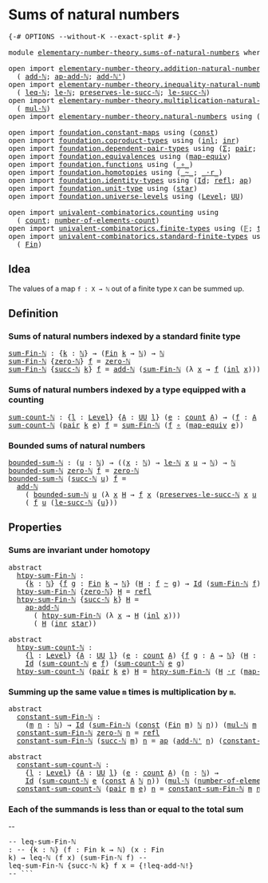 # Sums of natural numbers

<pre class="Agda"><a id="36" class="Symbol">{-#</a> <a id="40" class="Keyword">OPTIONS</a> <a id="48" class="Pragma">--without-K</a> <a id="60" class="Pragma">--exact-split</a> <a id="74" class="Symbol">#-}</a>

<a id="79" class="Keyword">module</a> <a id="86" href="elementary-number-theory.sums-of-natural-numbers.html" class="Module">elementary-number-theory.sums-of-natural-numbers</a> <a id="135" class="Keyword">where</a>

<a id="142" class="Keyword">open</a> <a id="147" class="Keyword">import</a> <a id="154" href="elementary-number-theory.addition-natural-numbers.html" class="Module">elementary-number-theory.addition-natural-numbers</a> <a id="204" class="Keyword">using</a>
  <a id="212" class="Symbol">(</a> <a id="214" href="elementary-number-theory.addition-natural-numbers.html#1160" class="Function">add-ℕ</a><a id="219" class="Symbol">;</a> <a id="221" href="elementary-number-theory.addition-natural-numbers.html#1276" class="Function">ap-add-ℕ</a><a id="229" class="Symbol">;</a> <a id="231" href="elementary-number-theory.addition-natural-numbers.html#1233" class="Function">add-ℕ&#39;</a><a id="237" class="Symbol">)</a>
<a id="239" class="Keyword">open</a> <a id="244" class="Keyword">import</a> <a id="251" href="elementary-number-theory.inequality-natural-numbers.html" class="Module">elementary-number-theory.inequality-natural-numbers</a> <a id="303" class="Keyword">using</a>
  <a id="311" class="Symbol">(</a> <a id="313" href="elementary-number-theory.inequality-natural-numbers.html#1646" class="Function">leq-ℕ</a><a id="318" class="Symbol">;</a> <a id="320" href="elementary-number-theory.inequality-natural-numbers.html#2066" class="Function">le-ℕ</a><a id="324" class="Symbol">;</a> <a id="326" href="elementary-number-theory.inequality-natural-numbers.html#11907" class="Function">preserves-le-succ-ℕ</a><a id="345" class="Symbol">;</a> <a id="347" href="elementary-number-theory.inequality-natural-numbers.html#14478" class="Function">le-succ-ℕ</a><a id="356" class="Symbol">)</a>
<a id="358" class="Keyword">open</a> <a id="363" class="Keyword">import</a> <a id="370" href="elementary-number-theory.multiplication-natural-numbers.html" class="Module">elementary-number-theory.multiplication-natural-numbers</a> <a id="426" class="Keyword">using</a>
  <a id="434" class="Symbol">(</a> <a id="436" href="elementary-number-theory.multiplication-natural-numbers.html#1354" class="Function">mul-ℕ</a><a id="441" class="Symbol">)</a>
<a id="443" class="Keyword">open</a> <a id="448" class="Keyword">import</a> <a id="455" href="elementary-number-theory.natural-numbers.html" class="Module">elementary-number-theory.natural-numbers</a> <a id="496" class="Keyword">using</a> <a id="502" class="Symbol">(</a><a id="503" href="elementary-number-theory.natural-numbers.html#1444" class="Datatype">ℕ</a><a id="504" class="Symbol">;</a> <a id="506" href="elementary-number-theory.natural-numbers.html#1465" class="InductiveConstructor">zero-ℕ</a><a id="512" class="Symbol">;</a> <a id="514" href="elementary-number-theory.natural-numbers.html#1478" class="InductiveConstructor">succ-ℕ</a><a id="520" class="Symbol">)</a>

<a id="523" class="Keyword">open</a> <a id="528" class="Keyword">import</a> <a id="535" href="foundation.constant-maps.html" class="Module">foundation.constant-maps</a> <a id="560" class="Keyword">using</a> <a id="566" class="Symbol">(</a><a id="567" href="foundation-core.constant-maps.html#203" class="Function">const</a><a id="572" class="Symbol">)</a>
<a id="574" class="Keyword">open</a> <a id="579" class="Keyword">import</a> <a id="586" href="foundation.coproduct-types.html" class="Module">foundation.coproduct-types</a> <a id="613" class="Keyword">using</a> <a id="619" class="Symbol">(</a><a id="620" href="foundation.coproduct-types.html#1239" class="InductiveConstructor">inl</a><a id="623" class="Symbol">;</a> <a id="625" href="foundation.coproduct-types.html#1262" class="InductiveConstructor">inr</a><a id="628" class="Symbol">)</a>
<a id="630" class="Keyword">open</a> <a id="635" class="Keyword">import</a> <a id="642" href="foundation.dependent-pair-types.html" class="Module">foundation.dependent-pair-types</a> <a id="674" class="Keyword">using</a> <a id="680" class="Symbol">(</a><a id="681" href="foundation-core.dependent-pair-types.html#502" class="Record">Σ</a><a id="682" class="Symbol">;</a> <a id="684" href="foundation-core.dependent-pair-types.html#575" class="InductiveConstructor">pair</a><a id="688" class="Symbol">;</a> <a id="690" href="foundation-core.dependent-pair-types.html#592" class="Field">pr1</a><a id="693" class="Symbol">;</a> <a id="695" href="foundation-core.dependent-pair-types.html#604" class="Field">pr2</a><a id="698" class="Symbol">)</a>
<a id="700" class="Keyword">open</a> <a id="705" class="Keyword">import</a> <a id="712" href="foundation.equivalences.html" class="Module">foundation.equivalences</a> <a id="736" class="Keyword">using</a> <a id="742" class="Symbol">(</a><a id="743" href="foundation-core.equivalences.html#1807" class="Function">map-equiv</a><a id="752" class="Symbol">)</a>
<a id="754" class="Keyword">open</a> <a id="759" class="Keyword">import</a> <a id="766" href="foundation.functions.html" class="Module">foundation.functions</a> <a id="787" class="Keyword">using</a> <a id="793" class="Symbol">(</a><a id="794" href="foundation-core.functions.html#407" class="Function Operator">_∘_</a><a id="797" class="Symbol">)</a>
<a id="799" class="Keyword">open</a> <a id="804" class="Keyword">import</a> <a id="811" href="foundation.homotopies.html" class="Module">foundation.homotopies</a> <a id="833" class="Keyword">using</a> <a id="839" class="Symbol">(</a><a id="840" href="foundation-core.homotopies.html#545" class="Function Operator">_~_</a><a id="843" class="Symbol">;</a> <a id="845" href="foundation-core.homotopies.html#2052" class="Function Operator">_·r_</a><a id="849" class="Symbol">)</a>
<a id="851" class="Keyword">open</a> <a id="856" class="Keyword">import</a> <a id="863" href="foundation.identity-types.html" class="Module">foundation.identity-types</a> <a id="889" class="Keyword">using</a> <a id="895" class="Symbol">(</a><a id="896" href="foundation-core.identity-types.html#641" class="Datatype">Id</a><a id="898" class="Symbol">;</a> <a id="900" href="foundation-core.identity-types.html#694" class="InductiveConstructor">refl</a><a id="904" class="Symbol">;</a> <a id="906" href="foundation-core.identity-types.html#2853" class="Function">ap</a><a id="908" class="Symbol">)</a>
<a id="910" class="Keyword">open</a> <a id="915" class="Keyword">import</a> <a id="922" href="foundation.unit-type.html" class="Module">foundation.unit-type</a> <a id="943" class="Keyword">using</a> <a id="949" class="Symbol">(</a><a id="950" href="foundation.unit-type.html#1099" class="InductiveConstructor">star</a><a id="954" class="Symbol">)</a>
<a id="956" class="Keyword">open</a> <a id="961" class="Keyword">import</a> <a id="968" href="foundation.universe-levels.html" class="Module">foundation.universe-levels</a> <a id="995" class="Keyword">using</a> <a id="1001" class="Symbol">(</a><a id="1002" href="Agda.Primitive.html#597" class="Postulate">Level</a><a id="1007" class="Symbol">;</a> <a id="1009" href="foundation-core.universe-levels.html#222" class="Primitive">UU</a><a id="1011" class="Symbol">)</a>

<a id="1014" class="Keyword">open</a> <a id="1019" class="Keyword">import</a> <a id="1026" href="univalent-combinatorics.counting.html" class="Module">univalent-combinatorics.counting</a> <a id="1059" class="Keyword">using</a>
  <a id="1067" class="Symbol">(</a> <a id="1069" href="univalent-combinatorics.counting.html#1901" class="Function">count</a><a id="1074" class="Symbol">;</a> <a id="1076" href="univalent-combinatorics.counting.html#2029" class="Function">number-of-elements-count</a><a id="1100" class="Symbol">)</a>
<a id="1102" class="Keyword">open</a> <a id="1107" class="Keyword">import</a> <a id="1114" href="univalent-combinatorics.finite-types.html" class="Module">univalent-combinatorics.finite-types</a> <a id="1151" class="Keyword">using</a> <a id="1157" class="Symbol">(</a><a id="1158" href="univalent-combinatorics.finite-types.html#4455" class="Function">𝔽</a><a id="1159" class="Symbol">;</a> <a id="1161" href="univalent-combinatorics.finite-types.html#4503" class="Function">type-𝔽</a><a id="1167" class="Symbol">)</a>
<a id="1169" class="Keyword">open</a> <a id="1174" class="Keyword">import</a> <a id="1181" href="univalent-combinatorics.standard-finite-types.html" class="Module">univalent-combinatorics.standard-finite-types</a> <a id="1227" class="Keyword">using</a>
  <a id="1235" class="Symbol">(</a> <a id="1237" href="univalent-combinatorics.standard-finite-types.html#2149" class="Function">Fin</a><a id="1240" class="Symbol">)</a>
</pre>
## Idea

The values of a map `f : X → ℕ` out of a finite type `X` can be summed up.

## Definition

### Sums of natural numbers indexed by a standard finite type

<pre class="Agda"><a id="sum-Fin-ℕ"></a><a id="1418" href="elementary-number-theory.sums-of-natural-numbers.html#1418" class="Function">sum-Fin-ℕ</a> <a id="1428" class="Symbol">:</a> <a id="1430" class="Symbol">{</a><a id="1431" href="elementary-number-theory.sums-of-natural-numbers.html#1431" class="Bound">k</a> <a id="1433" class="Symbol">:</a> <a id="1435" href="elementary-number-theory.natural-numbers.html#1444" class="Datatype">ℕ</a><a id="1436" class="Symbol">}</a> <a id="1438" class="Symbol">→</a> <a id="1440" class="Symbol">(</a><a id="1441" href="univalent-combinatorics.standard-finite-types.html#2149" class="Function">Fin</a> <a id="1445" href="elementary-number-theory.sums-of-natural-numbers.html#1431" class="Bound">k</a> <a id="1447" class="Symbol">→</a> <a id="1449" href="elementary-number-theory.natural-numbers.html#1444" class="Datatype">ℕ</a><a id="1450" class="Symbol">)</a> <a id="1452" class="Symbol">→</a> <a id="1454" href="elementary-number-theory.natural-numbers.html#1444" class="Datatype">ℕ</a>
<a id="1456" href="elementary-number-theory.sums-of-natural-numbers.html#1418" class="Function">sum-Fin-ℕ</a> <a id="1466" class="Symbol">{</a><a id="1467" href="elementary-number-theory.natural-numbers.html#1465" class="InductiveConstructor">zero-ℕ</a><a id="1473" class="Symbol">}</a> <a id="1475" href="elementary-number-theory.sums-of-natural-numbers.html#1475" class="Bound">f</a> <a id="1477" class="Symbol">=</a> <a id="1479" href="elementary-number-theory.natural-numbers.html#1465" class="InductiveConstructor">zero-ℕ</a>
<a id="1486" href="elementary-number-theory.sums-of-natural-numbers.html#1418" class="Function">sum-Fin-ℕ</a> <a id="1496" class="Symbol">{</a><a id="1497" href="elementary-number-theory.natural-numbers.html#1478" class="InductiveConstructor">succ-ℕ</a> <a id="1504" href="elementary-number-theory.sums-of-natural-numbers.html#1504" class="Bound">k</a><a id="1505" class="Symbol">}</a> <a id="1507" href="elementary-number-theory.sums-of-natural-numbers.html#1507" class="Bound">f</a> <a id="1509" class="Symbol">=</a> <a id="1511" href="elementary-number-theory.addition-natural-numbers.html#1160" class="Function">add-ℕ</a> <a id="1517" class="Symbol">(</a><a id="1518" href="elementary-number-theory.sums-of-natural-numbers.html#1418" class="Function">sum-Fin-ℕ</a> <a id="1528" class="Symbol">(λ</a> <a id="1531" href="elementary-number-theory.sums-of-natural-numbers.html#1531" class="Bound">x</a> <a id="1533" class="Symbol">→</a> <a id="1535" href="elementary-number-theory.sums-of-natural-numbers.html#1507" class="Bound">f</a> <a id="1537" class="Symbol">(</a><a id="1538" href="foundation.coproduct-types.html#1239" class="InductiveConstructor">inl</a> <a id="1542" href="elementary-number-theory.sums-of-natural-numbers.html#1531" class="Bound">x</a><a id="1543" class="Symbol">)))</a> <a id="1547" class="Symbol">(</a><a id="1548" href="elementary-number-theory.sums-of-natural-numbers.html#1507" class="Bound">f</a> <a id="1550" class="Symbol">(</a><a id="1551" href="foundation.coproduct-types.html#1262" class="InductiveConstructor">inr</a> <a id="1555" href="foundation.unit-type.html#1099" class="InductiveConstructor">star</a><a id="1559" class="Symbol">))</a>
</pre>
### Sums of natural numbers indexed by a type equipped with a counting

<pre class="Agda"><a id="sum-count-ℕ"></a><a id="1647" href="elementary-number-theory.sums-of-natural-numbers.html#1647" class="Function">sum-count-ℕ</a> <a id="1659" class="Symbol">:</a> <a id="1661" class="Symbol">{</a><a id="1662" href="elementary-number-theory.sums-of-natural-numbers.html#1662" class="Bound">l</a> <a id="1664" class="Symbol">:</a> <a id="1666" href="Agda.Primitive.html#597" class="Postulate">Level</a><a id="1671" class="Symbol">}</a> <a id="1673" class="Symbol">{</a><a id="1674" href="elementary-number-theory.sums-of-natural-numbers.html#1674" class="Bound">A</a> <a id="1676" class="Symbol">:</a> <a id="1678" href="foundation-core.universe-levels.html#222" class="Primitive">UU</a> <a id="1681" href="elementary-number-theory.sums-of-natural-numbers.html#1662" class="Bound">l</a><a id="1682" class="Symbol">}</a> <a id="1684" class="Symbol">(</a><a id="1685" href="elementary-number-theory.sums-of-natural-numbers.html#1685" class="Bound">e</a> <a id="1687" class="Symbol">:</a> <a id="1689" href="univalent-combinatorics.counting.html#1901" class="Function">count</a> <a id="1695" href="elementary-number-theory.sums-of-natural-numbers.html#1674" class="Bound">A</a><a id="1696" class="Symbol">)</a> <a id="1698" class="Symbol">→</a> <a id="1700" class="Symbol">(</a><a id="1701" href="elementary-number-theory.sums-of-natural-numbers.html#1701" class="Bound">f</a> <a id="1703" class="Symbol">:</a> <a id="1705" href="elementary-number-theory.sums-of-natural-numbers.html#1674" class="Bound">A</a> <a id="1707" class="Symbol">→</a> <a id="1709" href="elementary-number-theory.natural-numbers.html#1444" class="Datatype">ℕ</a><a id="1710" class="Symbol">)</a> <a id="1712" class="Symbol">→</a> <a id="1714" href="elementary-number-theory.natural-numbers.html#1444" class="Datatype">ℕ</a>
<a id="1716" href="elementary-number-theory.sums-of-natural-numbers.html#1647" class="Function">sum-count-ℕ</a> <a id="1728" class="Symbol">(</a><a id="1729" href="foundation-core.dependent-pair-types.html#575" class="InductiveConstructor">pair</a> <a id="1734" href="elementary-number-theory.sums-of-natural-numbers.html#1734" class="Bound">k</a> <a id="1736" href="elementary-number-theory.sums-of-natural-numbers.html#1736" class="Bound">e</a><a id="1737" class="Symbol">)</a> <a id="1739" href="elementary-number-theory.sums-of-natural-numbers.html#1739" class="Bound">f</a> <a id="1741" class="Symbol">=</a> <a id="1743" href="elementary-number-theory.sums-of-natural-numbers.html#1418" class="Function">sum-Fin-ℕ</a> <a id="1753" class="Symbol">(</a><a id="1754" href="elementary-number-theory.sums-of-natural-numbers.html#1739" class="Bound">f</a> <a id="1756" href="foundation-core.functions.html#407" class="Function Operator">∘</a> <a id="1758" class="Symbol">(</a><a id="1759" href="foundation-core.equivalences.html#1807" class="Function">map-equiv</a> <a id="1769" href="elementary-number-theory.sums-of-natural-numbers.html#1736" class="Bound">e</a><a id="1770" class="Symbol">))</a>
</pre>
### Bounded sums of natural numbers

<pre class="Agda"><a id="bounded-sum-ℕ"></a><a id="1823" href="elementary-number-theory.sums-of-natural-numbers.html#1823" class="Function">bounded-sum-ℕ</a> <a id="1837" class="Symbol">:</a> <a id="1839" class="Symbol">(</a><a id="1840" href="elementary-number-theory.sums-of-natural-numbers.html#1840" class="Bound">u</a> <a id="1842" class="Symbol">:</a> <a id="1844" href="elementary-number-theory.natural-numbers.html#1444" class="Datatype">ℕ</a><a id="1845" class="Symbol">)</a> <a id="1847" class="Symbol">→</a> <a id="1849" class="Symbol">((</a><a id="1851" href="elementary-number-theory.sums-of-natural-numbers.html#1851" class="Bound">x</a> <a id="1853" class="Symbol">:</a> <a id="1855" href="elementary-number-theory.natural-numbers.html#1444" class="Datatype">ℕ</a><a id="1856" class="Symbol">)</a> <a id="1858" class="Symbol">→</a> <a id="1860" href="elementary-number-theory.inequality-natural-numbers.html#2066" class="Function">le-ℕ</a> <a id="1865" href="elementary-number-theory.sums-of-natural-numbers.html#1851" class="Bound">x</a> <a id="1867" href="elementary-number-theory.sums-of-natural-numbers.html#1840" class="Bound">u</a> <a id="1869" class="Symbol">→</a> <a id="1871" href="elementary-number-theory.natural-numbers.html#1444" class="Datatype">ℕ</a><a id="1872" class="Symbol">)</a> <a id="1874" class="Symbol">→</a> <a id="1876" href="elementary-number-theory.natural-numbers.html#1444" class="Datatype">ℕ</a>
<a id="1878" href="elementary-number-theory.sums-of-natural-numbers.html#1823" class="Function">bounded-sum-ℕ</a> <a id="1892" href="elementary-number-theory.natural-numbers.html#1465" class="InductiveConstructor">zero-ℕ</a> <a id="1899" href="elementary-number-theory.sums-of-natural-numbers.html#1899" class="Bound">f</a> <a id="1901" class="Symbol">=</a> <a id="1903" href="elementary-number-theory.natural-numbers.html#1465" class="InductiveConstructor">zero-ℕ</a>
<a id="1910" href="elementary-number-theory.sums-of-natural-numbers.html#1823" class="Function">bounded-sum-ℕ</a> <a id="1924" class="Symbol">(</a><a id="1925" href="elementary-number-theory.natural-numbers.html#1478" class="InductiveConstructor">succ-ℕ</a> <a id="1932" href="elementary-number-theory.sums-of-natural-numbers.html#1932" class="Bound">u</a><a id="1933" class="Symbol">)</a> <a id="1935" href="elementary-number-theory.sums-of-natural-numbers.html#1935" class="Bound">f</a> <a id="1937" class="Symbol">=</a>
  <a id="1941" href="elementary-number-theory.addition-natural-numbers.html#1160" class="Function">add-ℕ</a>
    <a id="1951" class="Symbol">(</a> <a id="1953" href="elementary-number-theory.sums-of-natural-numbers.html#1823" class="Function">bounded-sum-ℕ</a> <a id="1967" href="elementary-number-theory.sums-of-natural-numbers.html#1932" class="Bound">u</a> <a id="1969" class="Symbol">(λ</a> <a id="1972" href="elementary-number-theory.sums-of-natural-numbers.html#1972" class="Bound">x</a> <a id="1974" href="elementary-number-theory.sums-of-natural-numbers.html#1974" class="Bound">H</a> <a id="1976" class="Symbol">→</a> <a id="1978" href="elementary-number-theory.sums-of-natural-numbers.html#1935" class="Bound">f</a> <a id="1980" href="elementary-number-theory.sums-of-natural-numbers.html#1972" class="Bound">x</a> <a id="1982" class="Symbol">(</a><a id="1983" href="elementary-number-theory.inequality-natural-numbers.html#11907" class="Function">preserves-le-succ-ℕ</a> <a id="2003" href="elementary-number-theory.sums-of-natural-numbers.html#1972" class="Bound">x</a> <a id="2005" href="elementary-number-theory.sums-of-natural-numbers.html#1932" class="Bound">u</a> <a id="2007" href="elementary-number-theory.sums-of-natural-numbers.html#1974" class="Bound">H</a><a id="2008" class="Symbol">)))</a>
    <a id="2016" class="Symbol">(</a> <a id="2018" href="elementary-number-theory.sums-of-natural-numbers.html#1935" class="Bound">f</a> <a id="2020" href="elementary-number-theory.sums-of-natural-numbers.html#1932" class="Bound">u</a> <a id="2022" class="Symbol">(</a><a id="2023" href="elementary-number-theory.inequality-natural-numbers.html#14478" class="Function">le-succ-ℕ</a> <a id="2033" class="Symbol">{</a><a id="2034" href="elementary-number-theory.sums-of-natural-numbers.html#1932" class="Bound">u</a><a id="2035" class="Symbol">}))</a>
</pre>
## Properties

### Sums are invariant under homotopy

<pre class="Agda"><a id="2106" class="Keyword">abstract</a>
  <a id="htpy-sum-Fin-ℕ"></a><a id="2117" href="elementary-number-theory.sums-of-natural-numbers.html#2117" class="Function">htpy-sum-Fin-ℕ</a> <a id="2132" class="Symbol">:</a>
    <a id="2138" class="Symbol">{</a><a id="2139" href="elementary-number-theory.sums-of-natural-numbers.html#2139" class="Bound">k</a> <a id="2141" class="Symbol">:</a> <a id="2143" href="elementary-number-theory.natural-numbers.html#1444" class="Datatype">ℕ</a><a id="2144" class="Symbol">}</a> <a id="2146" class="Symbol">{</a><a id="2147" href="elementary-number-theory.sums-of-natural-numbers.html#2147" class="Bound">f</a> <a id="2149" href="elementary-number-theory.sums-of-natural-numbers.html#2149" class="Bound">g</a> <a id="2151" class="Symbol">:</a> <a id="2153" href="univalent-combinatorics.standard-finite-types.html#2149" class="Function">Fin</a> <a id="2157" href="elementary-number-theory.sums-of-natural-numbers.html#2139" class="Bound">k</a> <a id="2159" class="Symbol">→</a> <a id="2161" href="elementary-number-theory.natural-numbers.html#1444" class="Datatype">ℕ</a><a id="2162" class="Symbol">}</a> <a id="2164" class="Symbol">(</a><a id="2165" href="elementary-number-theory.sums-of-natural-numbers.html#2165" class="Bound">H</a> <a id="2167" class="Symbol">:</a> <a id="2169" href="elementary-number-theory.sums-of-natural-numbers.html#2147" class="Bound">f</a> <a id="2171" href="foundation-core.homotopies.html#545" class="Function Operator">~</a> <a id="2173" href="elementary-number-theory.sums-of-natural-numbers.html#2149" class="Bound">g</a><a id="2174" class="Symbol">)</a> <a id="2176" class="Symbol">→</a> <a id="2178" href="foundation-core.identity-types.html#641" class="Datatype">Id</a> <a id="2181" class="Symbol">(</a><a id="2182" href="elementary-number-theory.sums-of-natural-numbers.html#1418" class="Function">sum-Fin-ℕ</a> <a id="2192" href="elementary-number-theory.sums-of-natural-numbers.html#2147" class="Bound">f</a><a id="2193" class="Symbol">)</a> <a id="2195" class="Symbol">(</a><a id="2196" href="elementary-number-theory.sums-of-natural-numbers.html#1418" class="Function">sum-Fin-ℕ</a> <a id="2206" href="elementary-number-theory.sums-of-natural-numbers.html#2149" class="Bound">g</a><a id="2207" class="Symbol">)</a>
  <a id="2211" href="elementary-number-theory.sums-of-natural-numbers.html#2117" class="Function">htpy-sum-Fin-ℕ</a> <a id="2226" class="Symbol">{</a><a id="2227" href="elementary-number-theory.natural-numbers.html#1465" class="InductiveConstructor">zero-ℕ</a><a id="2233" class="Symbol">}</a> <a id="2235" href="elementary-number-theory.sums-of-natural-numbers.html#2235" class="Bound">H</a> <a id="2237" class="Symbol">=</a> <a id="2239" href="foundation-core.identity-types.html#694" class="InductiveConstructor">refl</a>
  <a id="2246" href="elementary-number-theory.sums-of-natural-numbers.html#2117" class="Function">htpy-sum-Fin-ℕ</a> <a id="2261" class="Symbol">{</a><a id="2262" href="elementary-number-theory.natural-numbers.html#1478" class="InductiveConstructor">succ-ℕ</a> <a id="2269" href="elementary-number-theory.sums-of-natural-numbers.html#2269" class="Bound">k</a><a id="2270" class="Symbol">}</a> <a id="2272" href="elementary-number-theory.sums-of-natural-numbers.html#2272" class="Bound">H</a> <a id="2274" class="Symbol">=</a>
    <a id="2280" href="elementary-number-theory.addition-natural-numbers.html#1276" class="Function">ap-add-ℕ</a>
      <a id="2295" class="Symbol">(</a> <a id="2297" href="elementary-number-theory.sums-of-natural-numbers.html#2117" class="Function">htpy-sum-Fin-ℕ</a> <a id="2312" class="Symbol">(λ</a> <a id="2315" href="elementary-number-theory.sums-of-natural-numbers.html#2315" class="Bound">x</a> <a id="2317" class="Symbol">→</a> <a id="2319" href="elementary-number-theory.sums-of-natural-numbers.html#2272" class="Bound">H</a> <a id="2321" class="Symbol">(</a><a id="2322" href="foundation.coproduct-types.html#1239" class="InductiveConstructor">inl</a> <a id="2326" href="elementary-number-theory.sums-of-natural-numbers.html#2315" class="Bound">x</a><a id="2327" class="Symbol">)))</a>
      <a id="2337" class="Symbol">(</a> <a id="2339" href="elementary-number-theory.sums-of-natural-numbers.html#2272" class="Bound">H</a> <a id="2341" class="Symbol">(</a><a id="2342" href="foundation.coproduct-types.html#1262" class="InductiveConstructor">inr</a> <a id="2346" href="foundation.unit-type.html#1099" class="InductiveConstructor">star</a><a id="2350" class="Symbol">))</a>

<a id="2354" class="Keyword">abstract</a>
  <a id="htpy-sum-count-ℕ"></a><a id="2365" href="elementary-number-theory.sums-of-natural-numbers.html#2365" class="Function">htpy-sum-count-ℕ</a> <a id="2382" class="Symbol">:</a>
    <a id="2388" class="Symbol">{</a><a id="2389" href="elementary-number-theory.sums-of-natural-numbers.html#2389" class="Bound">l</a> <a id="2391" class="Symbol">:</a> <a id="2393" href="Agda.Primitive.html#597" class="Postulate">Level</a><a id="2398" class="Symbol">}</a> <a id="2400" class="Symbol">{</a><a id="2401" href="elementary-number-theory.sums-of-natural-numbers.html#2401" class="Bound">A</a> <a id="2403" class="Symbol">:</a> <a id="2405" href="foundation-core.universe-levels.html#222" class="Primitive">UU</a> <a id="2408" href="elementary-number-theory.sums-of-natural-numbers.html#2389" class="Bound">l</a><a id="2409" class="Symbol">}</a> <a id="2411" class="Symbol">(</a><a id="2412" href="elementary-number-theory.sums-of-natural-numbers.html#2412" class="Bound">e</a> <a id="2414" class="Symbol">:</a> <a id="2416" href="univalent-combinatorics.counting.html#1901" class="Function">count</a> <a id="2422" href="elementary-number-theory.sums-of-natural-numbers.html#2401" class="Bound">A</a><a id="2423" class="Symbol">)</a> <a id="2425" class="Symbol">{</a><a id="2426" href="elementary-number-theory.sums-of-natural-numbers.html#2426" class="Bound">f</a> <a id="2428" href="elementary-number-theory.sums-of-natural-numbers.html#2428" class="Bound">g</a> <a id="2430" class="Symbol">:</a> <a id="2432" href="elementary-number-theory.sums-of-natural-numbers.html#2401" class="Bound">A</a> <a id="2434" class="Symbol">→</a> <a id="2436" href="elementary-number-theory.natural-numbers.html#1444" class="Datatype">ℕ</a><a id="2437" class="Symbol">}</a> <a id="2439" class="Symbol">(</a><a id="2440" href="elementary-number-theory.sums-of-natural-numbers.html#2440" class="Bound">H</a> <a id="2442" class="Symbol">:</a> <a id="2444" href="elementary-number-theory.sums-of-natural-numbers.html#2426" class="Bound">f</a> <a id="2446" href="foundation-core.homotopies.html#545" class="Function Operator">~</a> <a id="2448" href="elementary-number-theory.sums-of-natural-numbers.html#2428" class="Bound">g</a><a id="2449" class="Symbol">)</a> <a id="2451" class="Symbol">→</a>
    <a id="2457" href="foundation-core.identity-types.html#641" class="Datatype">Id</a> <a id="2460" class="Symbol">(</a><a id="2461" href="elementary-number-theory.sums-of-natural-numbers.html#1647" class="Function">sum-count-ℕ</a> <a id="2473" href="elementary-number-theory.sums-of-natural-numbers.html#2412" class="Bound">e</a> <a id="2475" href="elementary-number-theory.sums-of-natural-numbers.html#2426" class="Bound">f</a><a id="2476" class="Symbol">)</a> <a id="2478" class="Symbol">(</a><a id="2479" href="elementary-number-theory.sums-of-natural-numbers.html#1647" class="Function">sum-count-ℕ</a> <a id="2491" href="elementary-number-theory.sums-of-natural-numbers.html#2412" class="Bound">e</a> <a id="2493" href="elementary-number-theory.sums-of-natural-numbers.html#2428" class="Bound">g</a><a id="2494" class="Symbol">)</a>
  <a id="2498" href="elementary-number-theory.sums-of-natural-numbers.html#2365" class="Function">htpy-sum-count-ℕ</a> <a id="2515" class="Symbol">(</a><a id="2516" href="foundation-core.dependent-pair-types.html#575" class="InductiveConstructor">pair</a> <a id="2521" href="elementary-number-theory.sums-of-natural-numbers.html#2521" class="Bound">k</a> <a id="2523" href="elementary-number-theory.sums-of-natural-numbers.html#2523" class="Bound">e</a><a id="2524" class="Symbol">)</a> <a id="2526" href="elementary-number-theory.sums-of-natural-numbers.html#2526" class="Bound">H</a> <a id="2528" class="Symbol">=</a> <a id="2530" href="elementary-number-theory.sums-of-natural-numbers.html#2117" class="Function">htpy-sum-Fin-ℕ</a> <a id="2545" class="Symbol">(</a><a id="2546" href="elementary-number-theory.sums-of-natural-numbers.html#2526" class="Bound">H</a> <a id="2548" href="foundation-core.homotopies.html#2052" class="Function Operator">·r</a> <a id="2551" class="Symbol">(</a><a id="2552" href="foundation-core.equivalences.html#1807" class="Function">map-equiv</a> <a id="2562" href="elementary-number-theory.sums-of-natural-numbers.html#2523" class="Bound">e</a><a id="2563" class="Symbol">))</a>
</pre>
### Summing up the same value `m` times is multiplication by `m`.

<pre class="Agda"><a id="2646" class="Keyword">abstract</a>
  <a id="constant-sum-Fin-ℕ"></a><a id="2657" href="elementary-number-theory.sums-of-natural-numbers.html#2657" class="Function">constant-sum-Fin-ℕ</a> <a id="2676" class="Symbol">:</a>
    <a id="2682" class="Symbol">(</a><a id="2683" href="elementary-number-theory.sums-of-natural-numbers.html#2683" class="Bound">m</a> <a id="2685" href="elementary-number-theory.sums-of-natural-numbers.html#2685" class="Bound">n</a> <a id="2687" class="Symbol">:</a> <a id="2689" href="elementary-number-theory.natural-numbers.html#1444" class="Datatype">ℕ</a><a id="2690" class="Symbol">)</a> <a id="2692" class="Symbol">→</a> <a id="2694" href="foundation-core.identity-types.html#641" class="Datatype">Id</a> <a id="2697" class="Symbol">(</a><a id="2698" href="elementary-number-theory.sums-of-natural-numbers.html#1418" class="Function">sum-Fin-ℕ</a> <a id="2708" class="Symbol">(</a><a id="2709" href="foundation-core.constant-maps.html#203" class="Function">const</a> <a id="2715" class="Symbol">(</a><a id="2716" href="univalent-combinatorics.standard-finite-types.html#2149" class="Function">Fin</a> <a id="2720" href="elementary-number-theory.sums-of-natural-numbers.html#2683" class="Bound">m</a><a id="2721" class="Symbol">)</a> <a id="2723" href="elementary-number-theory.natural-numbers.html#1444" class="Datatype">ℕ</a> <a id="2725" href="elementary-number-theory.sums-of-natural-numbers.html#2685" class="Bound">n</a><a id="2726" class="Symbol">))</a> <a id="2729" class="Symbol">(</a><a id="2730" href="elementary-number-theory.multiplication-natural-numbers.html#1354" class="Function">mul-ℕ</a> <a id="2736" href="elementary-number-theory.sums-of-natural-numbers.html#2683" class="Bound">m</a> <a id="2738" href="elementary-number-theory.sums-of-natural-numbers.html#2685" class="Bound">n</a><a id="2739" class="Symbol">)</a>
  <a id="2743" href="elementary-number-theory.sums-of-natural-numbers.html#2657" class="Function">constant-sum-Fin-ℕ</a> <a id="2762" href="elementary-number-theory.natural-numbers.html#1465" class="InductiveConstructor">zero-ℕ</a> <a id="2769" href="elementary-number-theory.sums-of-natural-numbers.html#2769" class="Bound">n</a> <a id="2771" class="Symbol">=</a> <a id="2773" href="foundation-core.identity-types.html#694" class="InductiveConstructor">refl</a>
  <a id="2780" href="elementary-number-theory.sums-of-natural-numbers.html#2657" class="Function">constant-sum-Fin-ℕ</a> <a id="2799" class="Symbol">(</a><a id="2800" href="elementary-number-theory.natural-numbers.html#1478" class="InductiveConstructor">succ-ℕ</a> <a id="2807" href="elementary-number-theory.sums-of-natural-numbers.html#2807" class="Bound">m</a><a id="2808" class="Symbol">)</a> <a id="2810" href="elementary-number-theory.sums-of-natural-numbers.html#2810" class="Bound">n</a> <a id="2812" class="Symbol">=</a> <a id="2814" href="foundation-core.identity-types.html#2853" class="Function">ap</a> <a id="2817" class="Symbol">(</a><a id="2818" href="elementary-number-theory.addition-natural-numbers.html#1233" class="Function">add-ℕ&#39;</a> <a id="2825" href="elementary-number-theory.sums-of-natural-numbers.html#2810" class="Bound">n</a><a id="2826" class="Symbol">)</a> <a id="2828" class="Symbol">(</a><a id="2829" href="elementary-number-theory.sums-of-natural-numbers.html#2657" class="Function">constant-sum-Fin-ℕ</a> <a id="2848" href="elementary-number-theory.sums-of-natural-numbers.html#2807" class="Bound">m</a> <a id="2850" href="elementary-number-theory.sums-of-natural-numbers.html#2810" class="Bound">n</a><a id="2851" class="Symbol">)</a>

<a id="2854" class="Keyword">abstract</a>
  <a id="constant-sum-count-ℕ"></a><a id="2865" href="elementary-number-theory.sums-of-natural-numbers.html#2865" class="Function">constant-sum-count-ℕ</a> <a id="2886" class="Symbol">:</a>
    <a id="2892" class="Symbol">{</a><a id="2893" href="elementary-number-theory.sums-of-natural-numbers.html#2893" class="Bound">l</a> <a id="2895" class="Symbol">:</a> <a id="2897" href="Agda.Primitive.html#597" class="Postulate">Level</a><a id="2902" class="Symbol">}</a> <a id="2904" class="Symbol">{</a><a id="2905" href="elementary-number-theory.sums-of-natural-numbers.html#2905" class="Bound">A</a> <a id="2907" class="Symbol">:</a> <a id="2909" href="foundation-core.universe-levels.html#222" class="Primitive">UU</a> <a id="2912" href="elementary-number-theory.sums-of-natural-numbers.html#2893" class="Bound">l</a><a id="2913" class="Symbol">}</a> <a id="2915" class="Symbol">(</a><a id="2916" href="elementary-number-theory.sums-of-natural-numbers.html#2916" class="Bound">e</a> <a id="2918" class="Symbol">:</a> <a id="2920" href="univalent-combinatorics.counting.html#1901" class="Function">count</a> <a id="2926" href="elementary-number-theory.sums-of-natural-numbers.html#2905" class="Bound">A</a><a id="2927" class="Symbol">)</a> <a id="2929" class="Symbol">(</a><a id="2930" href="elementary-number-theory.sums-of-natural-numbers.html#2930" class="Bound">n</a> <a id="2932" class="Symbol">:</a> <a id="2934" href="elementary-number-theory.natural-numbers.html#1444" class="Datatype">ℕ</a><a id="2935" class="Symbol">)</a> <a id="2937" class="Symbol">→</a>
    <a id="2943" href="foundation-core.identity-types.html#641" class="Datatype">Id</a> <a id="2946" class="Symbol">(</a><a id="2947" href="elementary-number-theory.sums-of-natural-numbers.html#1647" class="Function">sum-count-ℕ</a> <a id="2959" href="elementary-number-theory.sums-of-natural-numbers.html#2916" class="Bound">e</a> <a id="2961" class="Symbol">(</a><a id="2962" href="foundation-core.constant-maps.html#203" class="Function">const</a> <a id="2968" href="elementary-number-theory.sums-of-natural-numbers.html#2905" class="Bound">A</a> <a id="2970" href="elementary-number-theory.natural-numbers.html#1444" class="Datatype">ℕ</a> <a id="2972" href="elementary-number-theory.sums-of-natural-numbers.html#2930" class="Bound">n</a><a id="2973" class="Symbol">))</a> <a id="2976" class="Symbol">(</a><a id="2977" href="elementary-number-theory.multiplication-natural-numbers.html#1354" class="Function">mul-ℕ</a> <a id="2983" class="Symbol">(</a><a id="2984" href="univalent-combinatorics.counting.html#2029" class="Function">number-of-elements-count</a> <a id="3009" href="elementary-number-theory.sums-of-natural-numbers.html#2916" class="Bound">e</a><a id="3010" class="Symbol">)</a> <a id="3012" href="elementary-number-theory.sums-of-natural-numbers.html#2930" class="Bound">n</a><a id="3013" class="Symbol">)</a>
  <a id="3017" href="elementary-number-theory.sums-of-natural-numbers.html#2865" class="Function">constant-sum-count-ℕ</a> <a id="3038" class="Symbol">(</a><a id="3039" href="foundation-core.dependent-pair-types.html#575" class="InductiveConstructor">pair</a> <a id="3044" href="elementary-number-theory.sums-of-natural-numbers.html#3044" class="Bound">m</a> <a id="3046" href="elementary-number-theory.sums-of-natural-numbers.html#3046" class="Bound">e</a><a id="3047" class="Symbol">)</a> <a id="3049" href="elementary-number-theory.sums-of-natural-numbers.html#3049" class="Bound">n</a> <a id="3051" class="Symbol">=</a> <a id="3053" href="elementary-number-theory.sums-of-natural-numbers.html#2657" class="Function">constant-sum-Fin-ℕ</a> <a id="3072" href="elementary-number-theory.sums-of-natural-numbers.html#3044" class="Bound">m</a> <a id="3074" href="elementary-number-theory.sums-of-natural-numbers.html#3049" class="Bound">n</a>
</pre>
### Each of the summands is less than or equal to the total sum

-- <pre class="Agda"><a id="3157" class="Comment">-- leq-sum-Fin-ℕ :</a>
<a id="3176" class="Comment">--   {k : ℕ} (f : Fin k → ℕ) (x : Fin k) → leq-ℕ (f x) (sum-Fin-ℕ f)</a>
<a id="3245" class="Comment">-- leq-sum-Fin-ℕ {succ-ℕ k} f x = {!leq-add-ℕ!}</a>
<a id="3293" class="Comment">-- ```</a>
</pre>